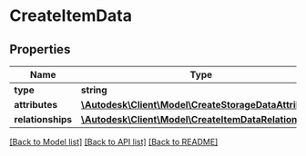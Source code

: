 # CreateItemData

## Properties
Name | Type | Description | Notes
------------ | ------------- | ------------- | -------------
**type** | **string** |  | 
**attributes** | [**\Autodesk\Client\Model\CreateStorageDataAttributes**](CreateStorageDataAttributes.md) |  | [optional] 
**relationships** | [**\Autodesk\Client\Model\CreateItemDataRelationships**](CreateItemDataRelationships.md) |  | [optional] 

[[Back to Model list]](../README.md#documentation-for-models) [[Back to API list]](../README.md#documentation-for-api-endpoints) [[Back to README]](../README.md)


